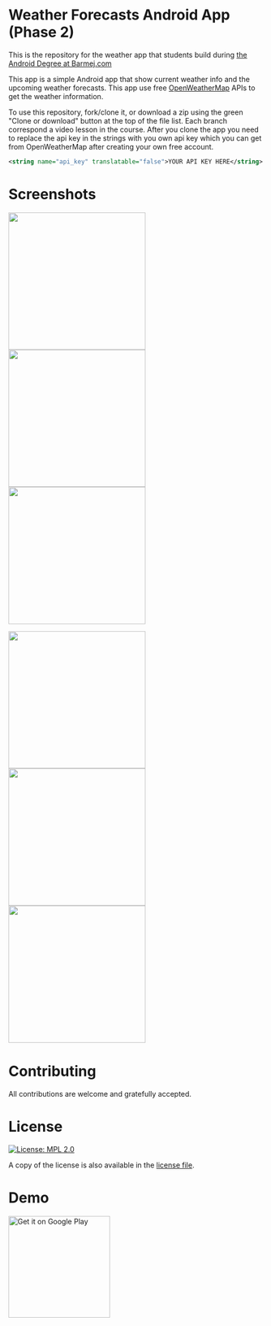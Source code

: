 # Weather Forecasts Android App (Phase 2)

This is the repository for the weather app that students build during [the Android Degree at Barmej.com](https://www.barmej.com/degree/android)

This app is a simple Android app that show current weather info and the upcoming weather forecasts. This app use free [OpenWeatherMap](https://openweathermap.org/api) APIs to get the weather information.

To use this repository, fork/clone it, or download a zip using the green "Clone or download" button at the top of the file list. Each branch correspond a video lesson in the course.
After you clone the app you need to replace the api key in the strings with you own api key which you can get from OpenWeatherMap after creating your own free account.
```xml
<string name="api_key" translatable="false">YOUR API KEY HERE</string>
```


# Screenshots
<img src="screenshots/Screenshot_1556087452.png" width="270"> <img src="screenshots/Screenshot_1556087456.png" width="270"> <img src="screenshots/Screenshot_1556087458.png" width="270">

<img src="screenshots/Screenshot_1556087493.png" width="270"> <img src="screenshots/Screenshot_1556087483.png" width="270"> <img src="screenshots/Screenshot_1556087479.png" width="270">


# Contributing
All contributions are welcome and gratefully accepted.

# License
[![License: MPL 2.0](https://img.shields.io/badge/License-MPL%202.0-brightgreen.svg)](https://opensource.org/licenses/MPL-2.0)

A copy of the license is also available in the [license file](LICENSE).

# Demo
<a href='https://play.google.com/store/apps/details?id=com.barmej.weatherforecasts&utm_source=github&pcampaignid=MKT-Other-global-all-co-prtnr-py-PartBadge-Mar2515-1'><img width="200" alt='Get it on Google Play' src='https://play.google.com/intl/en_us/badges/images/generic/en_badge_web_generic.png'/></a>

